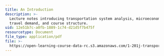 ```yaml
---
title: An Introduction
description: >-
  Lecture notes introducing transportation system analysis, microeconomics,
  travel demand, and course structure.
uid: 12e51b7c-a0fb-1889-1c74-d21d5f7b475f
resourcetype: Document
file_type: application/pdf
file: >-
  https://open-learning-course-data-rc.s3.amazonaws.com/1-201j-transportation-systems-analysis-demand-and-economics-fall-2008/12e51b7ca0fb18891c74d21d5f7b475f_MIT1_201JF08_lec01.pdf
---
```

